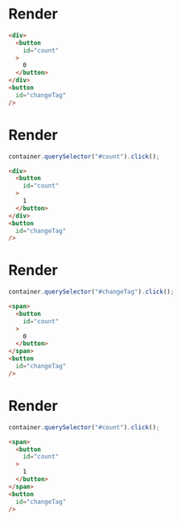 # Render
```html
<div>
  <button
    id="count"
  >
    0
  </button>
</div>
<button
  id="changeTag"
/>
```


# Render
```js
container.querySelector("#count").click();
```
```html
<div>
  <button
    id="count"
  >
    1
  </button>
</div>
<button
  id="changeTag"
/>
```


# Render
```js
container.querySelector("#changeTag").click();
```
```html
<span>
  <button
    id="count"
  >
    0
  </button>
</span>
<button
  id="changeTag"
/>
```


# Render
```js
container.querySelector("#count").click();
```
```html
<span>
  <button
    id="count"
  >
    1
  </button>
</span>
<button
  id="changeTag"
/>
```
